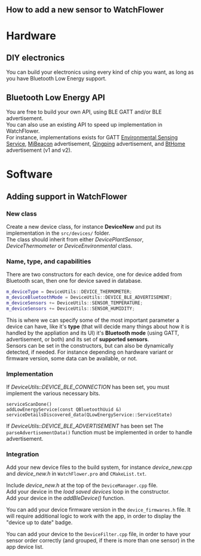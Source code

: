 How to add a new sensor to WatchFlower
--------------------------------------


# Hardware

## DIY electronics

You can build your electronics using every kind of chip you want, as long as you have Bluetooth Low Energy support.

## Bluetooth Low Energy API

You are free to build your own API, using BLE GATT and/or BLE advertisement.  
You can also use an existing API to speed up implementation in WatchFlower.  
For instance, implementations exists for GATT [Environmental Sensing Service](ess-ble-api.md),
[MiBeacon](mibeacon-ble-api.md) advertisement, [Qingping](qingping-ble-api.md) advertisement,
and [BtHome](bthome-ble-api.md) advertisement (v1 and v2).  


# Software

## Adding support in WatchFlower

### New class

Create a new device class, for instance **DeviceNew** and put its implementation in the `src/devices/` folder.  
The class should inherit from either _DevicePlantSensor_, _DeviceThermometer_ or _DeviceEnvironmental_ class.  

### Name, type, and capabilities

There are two constructors for each device, one for device added from Bluetooth scan, then one for device saved in database.

```cpp
m_deviceType = DeviceUtils::DEVICE_THERMOMETER;
m_deviceBluetoothMode = DeviceUtils::DEVICE_BLE_ADVERTISEMENT;
m_deviceSensors += DeviceUtils::SENSOR_TEMPERATURE;
m_deviceSensors += DeviceUtils::SENSOR_HUMIDITY;
```

This is where we can specify some of the most important parameter a device can have,
like it's **type** (that will decide many things about how it is handled by the appliation and its UI)
it's **Bluetooth mode** (using GATT, advertisement, or both) and its set of **supported sensors**.  
Sensors can be set in the constructors, but can also be dynamically detected, if needed.
For instance depending on hardware variant or firmware version, some data can be available, or not.  

### Implementation

If _DeviceUtils::DEVICE_BLE_CONNECTION_ has been set, you must implement the various necessary bits.

`serviceScanDone()`  
`addLowEnergyService(const QBluetoothUuid &)`  
`serviceDetailsDiscovered_data(QLowEnergyService::ServiceState)`  

If _DeviceUtils::DEVICE_BLE_ADVERTISEMENT_ has been set 
The `parseAdvertisementData()` function must be implemented in order to handle advertisement.  

### Integration

Add your new device files to the build system, for instance _device_new.cpp_ and _device_new.h_ in `WatchFlower.pro` and `CMakeList.txt`.

Include _device_new.h_ at the top of the `DeviceManager.cpp` file.  
Add your device in the _load saved devices_ loop in the constructor.  
Add your device in the _addBleDevice()_ function.  

You can add your device firmware version in the `device_firmwares.h` file.
It will require additional logic to work with the app, in order to display the "device up to date" badge.

You can add your device to the `DeviceFilter.cpp` file, in order to have your sensor
order correctly (and grouped, if there is more than one sensor) in the app device list.
